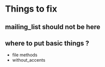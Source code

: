 # Things to fix

## mailing_list should not be here

## where to put basic things ?
* file methods
* without_accents

